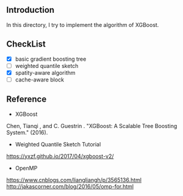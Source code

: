 ## Introduction

In this directory, I try to implement the algorithm of XGBoost.

## CheckList
- [x] basic gradient boosting tree
- [ ] weighted quantile sketch
- [x] spatity-aware algorithm
- [ ] cache-aware block

## Reference

- XGBoost

Chen, Tianqi , and C. Guestrin . "XGBoost: A Scalable Tree Boosting System." (2016).

- Weighted Quantile Sketch Tutorial

https://yxzf.github.io/2017/04/xgboost-v2/

- OpenMP

https://www.cnblogs.com/liangliangh/p/3565136.html
http://jakascorner.com/blog/2016/05/omp-for.html
